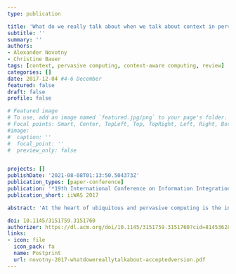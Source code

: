 ```yaml
---
type: publication

title: 'What do we really talk about when we talk about context in pervasive computing: a review and exploratory analysis'
subtitle: ''
summary: ''
authors:
- Alexander Novotny
- Christine Bauer
tags: [context, pervasive computing, context-aware computing, review]
categories: []
date: 2017-12-04 #4-6 December
featured: false
draft: false
profile: false

# Featured image
# To use, add an image named `featured.jpg/png` to your page's folder.
# Focal points: Smart, Center, TopLeft, Top, TopRight, Left, Right, BottomLeft, Bottom, BottomRight.
#image:
#  caption: ''
#  focal_point: ''
#  preview_only: false


projects: []
publishDate: '2021-08-08T01:13:50.504373Z'
publication_types: [paper-conference]
publication: '*19th International Conference on Information Integration and Web-based Applications & Services*'
publication_short: iiWAS 2017

abstract: 'At the heart of ubiquitous and pervasive computing is the integration of semantically rich contextual information into systems that intelligently adapt their behavior to the context. This paper presents an analysis of the contextual elements considered in the scientific discourse on pervasive computing. To support researchers with positioning their work, this paper explores how well the facets of context are represented and which context el- ements are particularly important in specific application domains, such as healthcare or traffic. Results suggest that context elements are considered diversely among domains. Context spreads across a long tail of heterogeneous, rather specific context elements. Potential factors explaining this high diversity relate to sensor technology, structure of context information as well as purposes and design of context-aware systems.'

doi: 10.1145/3151759.3151760
authorizer: https://dl.acm.org/doi/10.1145/3151759.3151760?cid=81453628934
links: 
- icon: file
  icon_pack: fa
  name: Postprint
  url: novotny-2017-whatdowereallytalkabout-acceptedversion.pdf
---
```


